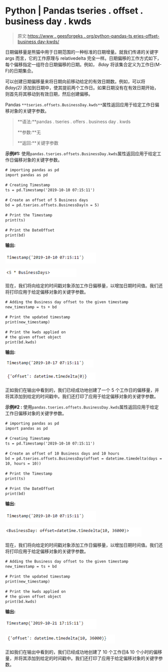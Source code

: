 # Python | Pandas tseries . offset . business day . kwds

> 原文:[https://www . geesforgeks . org/python-pandas-ts eries-offset-business day-kwds/](https://www.geeksforgeeks.org/python-pandas-tseries-offsets-businessday-kwds/)

日期偏移量是熊猫中用于日期范围的一种标准的日期增量。就我们传递的关键字 args 而言，它的工作原理与 relativedelta 完全一样。日期偏移的工作方式如下，每个偏移指定一组符合日期偏移的日期。例如， *Bday* 将该集合定义为工作日(M-F)的日期集合。

可以创建日期偏移量来将日期向前移动给定的有效日期数。例如，可以将 *Bday(2)* 添加到日期中，使其提前两个工作日。如果日期没有在有效日期开始，则首先将其移动到有效日期，然后创建偏移。

Pandas `**tseries.offsets.BusinessDay.kwds**`属性返回应用于给定工作日偏移对象的关键字参数。

> **语法:**pandas . tseries . offers . business day . kwds
> 
> **参数:**无
> 
> **返回:**关键字参数

**示例#1:** 使用`pandas.tseries.offsets.BusinessDay.kwds`属性返回应用于给定工作日偏移对象的关键字参数。

```
# importing pandas as pd
import pandas as pd

# Creating Timestamp
ts = pd.Timestamp('2019-10-10 07:15:11')

# Create an offset of 5 Business days
bd = pd.tseries.offsets.BusinessDay(n = 5)

# Print the Timestamp
print(ts)

# Print the DateOffset
print(bd)
```

**输出:**

![](img/31fa9e80203f8bb21b39d4385472bd28.png)

![](img/1d1737a5d0b06b452ab379d87f50258d.png)

现在，我们将向给定的时间戳对象添加工作日偏移量，以增加日期时间值。我们还将打印应用于给定偏移对象的关键字参数。

```
# Adding the Business day offset to the given timestamp
new_timestamp = ts + bd

# Print the updated timestamp
print(new_timestamp)

# Print the kwds applied on
# the given offset object
print(bd.kwds)
```

**输出:**

![](img/d10efe783a87515533a70042bbdd85cc.png)

![](img/acfca4123b04283fb17c4dbc651deac8.png)

正如我们在输出中看到的，我们已经成功地创建了一个 5 个工作日的偏移量，并将其添加到给定的时间戳中。我们还打印了应用于给定偏移对象的关键字参数。

**示例#2 :** 使用`pandas.tseries.offsets.BusinessDay.kwds`属性返回应用于给定工作日偏移对象的关键字参数。

```
# importing pandas as pd
import pandas as pd

# Creating Timestamp
ts = pd.Timestamp('2019-10-10 07:15:11')

# Create an offset of 10 Business days and 10 hours
bd = pd.tseries.offsets.BusinessDay(offset = datetime.timedelta(days = 10, hours = 10))

# Print the Timestamp
print(ts)

# Print the DateOffset
print(bd)
```

**输出:**

![](img/31fa9e80203f8bb21b39d4385472bd28.png)

![](img/3ddc56673632c0084372bea2f71ab964.png)

现在，我们将向给定的时间戳对象添加工作日偏移量，以增加日期时间值。我们还将打印应用于给定偏移对象的关键字参数。

```
# Adding the Business day offset to the given timestamp
new_timestamp = ts + bd

# Print the updated timestamp
print(new_timestamp)

# Print the kwds applied on
# the given offset object
print(bd.kwds)
```

**输出:**

![](img/28a71a7149304daec7031eb0c4d37537.png)

![](img/424e3a690b6f2277947baf2d205181e7.png)

正如我们在输出中看到的，我们已经成功地创建了 10 个工作日& 10 个小时的偏移量，并将其添加到给定的时间戳中。我们还打印了应用于给定偏移对象的关键字参数。